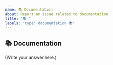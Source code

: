 ```yaml
---
name: 📚 Documentation
about: Report an issue related to documentation
title: "📚 "
labels: 'type: documentation 📚'
---
```


## 📚 Documentation

<!--
    Did you find a mistake in the documentation?
    Is there missing documentation?
-->

(Write your answer here.)
